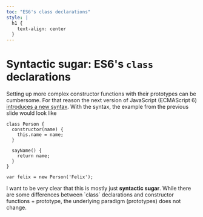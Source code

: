 ```yaml
---
toc: "ES6's class declarations"
style: |
  h1 {
    text-align: center
  }
---
```

# Syntactic sugar: ES6's `class` declarations
Setting up more complex constructor functions with their prototypes can be
cumbersome. For that reason the next version of JavaScript (ECMAScript 6)
[introduces a new syntax][classes].
With the syntax, the example from the previous slide would look like

```
class Person {
  constructor(name) {
    this.name = name;
  }

  sayName() {
    return name;
  }
}

var felix = new Person('Felix');
```

<div class="alert alert-warning">
  I want to be very clear that this is mostly just <strong>syntactic
  sugar</strong>. While there are some differences between `class` declarations
  and constructor functions + prototype, the underlying paradigm (prototypes)
  does not change.
</div>

[classes]: http://wiki.ecmascript.org/doku.php?id=strawman:maximally_minimal_classes

